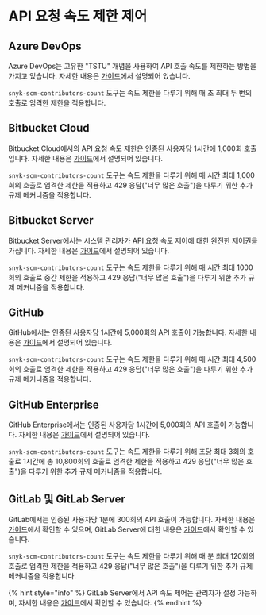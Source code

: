 # API 요청 속도 제한 제어

## Azure DevOps

Azure DevOps는 고유한 "TSTU" 개념을 사용하여 API 호출 속도를 제한하는 방법을 가지고 있습니다. 자세한 내용은 [가이드](https://docs.microsoft.com/en-us/azure/devops/integrate/concepts/rate-limits?view=azure-devops)에서 설명되어 있습니다.

`snyk-scm-contributors-count` 도구는 속도 제한을 다루기 위해 매 초 최대 두 번의 호출로 엄격한 제한을 적용합니다.

## Bitbucket Cloud

Bitbucket Cloud에서의 API 요청 속도 제한은 인증된 사용자당 1시간에 1,000회 호출입니다. 자세한 내용은 [가이드](https://support.atlassian.com/bitbucket-cloud/docs/api-request-limits/)에서 설명되어 있습니다.

`snyk-scm-contributors-count` 도구는 속도 제한을 다루기 위해 매 시간 최대 1,000회의 호출로 엄격한 제한을 적용하고 429 응답("너무 많은 호출")을 다루기 위한 추가 규제 메커니즘을 적용합니다.

## Bitbucket Server

Bitbucket Server에서는 시스템 관리자가 API 요청 속도 제어에 대한 완전한 제어권을 가집니다. 자세한 내용은 [가이드](https://confluence.atlassian.com/bitbucketserver/improving-instance-stability-with-rate-limiting-976171954.html)에서 설명되어 있습니다.

`snyk-scm-contributors-count` 도구는 속도 제한을 다루기 위해 매 시간 최대 1000회의 호출로 중간 제한을 적용하고 429 응답("너무 많은 호출")을 다루기 위한 추가 규제 메커니즘을 적용합니다.

## GitHub

GitHub에서는 인증된 사용자당 1시간에 5,000회의 API 호출이 가능합니다. 자세한 내용은 [가이드](https://docs.github.com/en/developers/apps/building-github-apps/rate-limits-for-github-apps)에서 설명되어 있습니다.

`snyk-scm-contributors-count` 도구는 속도 제한을 다루기 위해 매 시간 최대 4,500회의 호출로 엄격한 제한을 적용하고 429 응답("너무 많은 호출")을 다루기 위한 추가 규제 메커니즘을 적용합니다.

## GitHub Enterprise

GitHub Enterprise에서는 인증된 사용자당 1시간에 5,000회의 API 호출이 가능합니다. 자세한 내용은 [가이드](https://docs.github.com/en/developers/apps/building-github-apps/rate-limits-for-github-apps)에서 설명되어 있습니다.

`snyk-scm-contributors-count` 도구는 속도 제한을 다루기 위해 초당 최대 3회의 호출로 1시간에 총 10,800회의 호출로 엄격한 제한을 적용하고 429 응답("너무 많은 호출")을 다루기 위한 추가 규제 메커니즘을 적용합니다.

## GitLab 및 GitLab Server

GitLab에서는 인증된 사용자당 1분에 300회의 API 호출이 가능합니다. 자세한 내용은 [가이드](https://docs.gitlab.com/ee/user/gitlab\_com/index.html#gitlabcom-specific-rate-limits)에서 확인할 수 있으며, GitLab Server에 대한 내용은 [가이드](https://docs.gitlab.com/ee/user/admin\_area/settings/rate\_limits\_on\_raw\_endpoints.html)에서 확인할 수 있습니다.

`snyk-scm-contributors-count` 도구는 속도 제한을 다루기 위해 매 분 최대 120회의 호출로 엄격한 제한을 적용하고 429 응답("너무 많은 호출")을 다루기 위한 추가 규제 메커니즘을 적용합니다.

{% hint style="info" %}
GitLab Server에서 API 속도 제어는 관리자가 설정 가능하며, 자세한 내용은 [가이드](https://docs.gitlab.com/ee/user/admin\_area/settings/rate\_limits\_on\_raw\_endpoints.html)에서 확인할 수 있습니다.
{% endhint %}